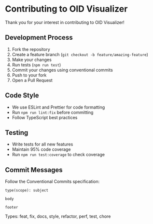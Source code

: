 # Contributing to OID Visualizer

Thank you for your interest in contributing to OID Visualizer!

## Development Process

1. Fork the repository
2. Create a feature branch (`git checkout -b feature/amazing-feature`)
3. Make your changes
4. Run tests (`npm run test`)
5. Commit your changes using conventional commits
6. Push to your fork
7. Open a Pull Request

## Code Style

- We use ESLint and Prettier for code formatting
- Run `npm run lint:fix` before committing
- Follow TypeScript best practices

## Testing

- Write tests for all new features
- Maintain 95% code coverage
- Run `npm run test:coverage` to check coverage

## Commit Messages

Follow the Conventional Commits specification:

```
type(scope): subject

body

footer
```

Types: feat, fix, docs, style, refactor, perf, test, chore
